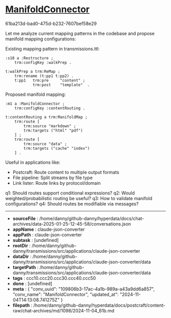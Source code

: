 # [ManifoldConnector](https://claude.ai/chat/109806b3-17ac-4a1b-989a-a43a9dd6a857)

61ba213d-bad0-475d-b232-7607bef58e29

 Let me analyze current mapping patterns in the codebase and propose manifold mapping configurations:

Existing mapping pattern in transmissions.ttl:
```turtle
:s10 a :Restructure ;
    trm:configKey :walkPrep .

t:walkPrep a trm:ReMap ;
    trm:rename (t:pp1 t:pp2) . 
    t:pp1   trm:pre     "content" ;
            trm:post    "template"  .
```

Proposed manifold mapping:
```turtle
:m1 a :ManifoldConnector ;
    trm:configKey :contentRouting .

t:contentRouting a trm:ManifoldMap ;
    trm:route [
        trm:source "markdown" ;
        trm:targets ("html" "pdf")
    ] ;
    trm:route [
        trm:source "data" ; 
        trm:targets ("cache" "index")
    ] .
```

Useful in applications like:
- Postcraft: Route content to multiple output formats
- File pipeline: Split streams by file type 
- Link lister: Route links by protocol/domain

q1: Should routes support conditional expressions?
q2: Would weighted/probabilistic routing be useful?
q3: How to validate manifold configurations?
q4: Should routes be modifiable via messages?

---

* **sourceFile** : /home/danny/github-danny/hyperdata/docs/chat-archives/data-2025-01-25-12-45-58/conversations.json
* **appName** : claude-json-converter
* **appPath** : claude-json-converter
* **subtask** : [undefined]
* **rootDir** : /home/danny/github-danny/transmissions/src/applications/claude-json-converter
* **dataDir** : /home/danny/github-danny/transmissions/src/applications/claude-json-converter/data
* **targetPath** : /home/danny/github-danny/transmissions/src/applications/claude-json-converter/data
* **tags** : ccc10.ccc20.ccc30.ccc40.ccc50
* **done** : [undefined]
* **meta** : {
  "conv_uuid": "109806b3-17ac-4a1b-989a-a43a9dd6a857",
  "conv_name": "ManifoldConnector",
  "updated_at": "2024-11-04T14:13:08.741275Z"
}
* **filepath** : /home/danny/github-danny/hyperdata/docs/postcraft/content-raw/chat-archives/md/1098/2024-11-04_61b.md